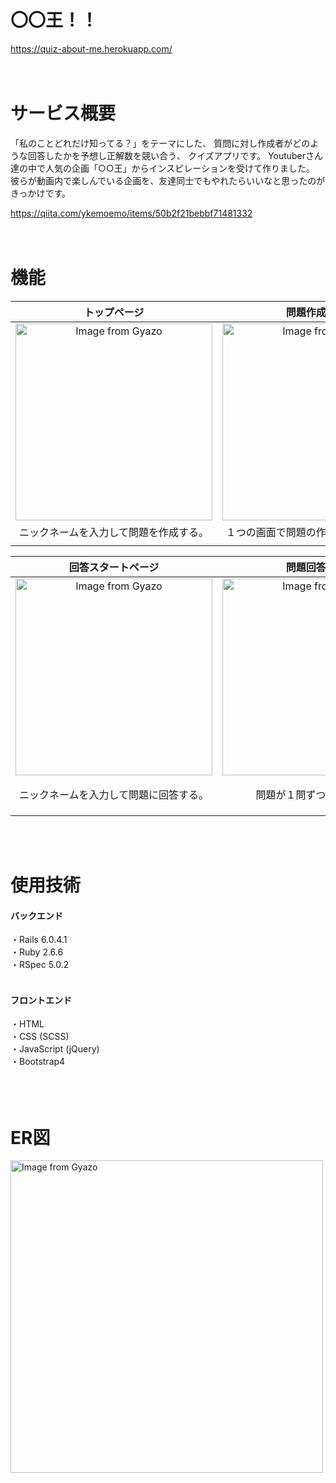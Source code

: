 # 〇〇王！！
<https://quiz-about-me.herokuapp.com/>
<br>
<br>
<br>

# サービス概要
「私のことどれだけ知ってる？」をテーマにした、
質問に対し作成者がどのような回答したかを予想し正解数を競い合う、
クイズアプリです。
Youtuberさん達の中で人気の企画「○○王」からインスピレーションを受けて作りました。
彼らが動画内で楽しんでいる企画を、友達同士でもやれたらいいなと思ったのがきっかけです。

<https://qiita.com/ykemoemo/items/50b2f21bebbf71481332>
<br>
<br>
<br>

# 機能
| トップページ | 問題作成ページ | 作成完了ページ |
| :-: | :-: | :-: |
| <img src="https://i.gyazo.com/c9207c9d855825fbbf639ef801df7330.jpg" alt="Image from Gyazo" width="315" height=auto> | <img src="https://i.gyazo.com/b99de88bd7c2096c13976915d11668dd.gif" alt="Image from Gyazo" width="315" height=auto> | <img src="https://i.gyazo.com/948f625c1fca098bbe0d9668f976ee18.jpg" alt="Image from Gyazo" width="315" height=auto> |
| ニックネームを入力して問題を作成する。 | １つの画面で問題の作成・削除ができる。 | 作成した問題をSNSでシェアできる。 |
|  |  |  |

| 回答スタートページ | 問題回答ページ | 結果&ランキングページ |
| :-: | :-: | :-: |
| <img src="https://i.gyazo.com/f23509b2099ab79dbd9ade1cc4905f56.jpg" alt="Image from Gyazo" width="315" height=auto> | <img src="https://i.gyazo.com/3ed8453d6f8e9eb3eae62b37efc4b966.gif" alt="Image from Gyazo" width="315" height=auto> | <img src="https://i.gyazo.com/31b5da6a63ff579c71bda58e6f78d0b2.jpg" alt="Image from Gyazo" width="315" height=auto> |
| ニックネームを入力して問題に回答する。 | 問題が１問ずつ表示される。 | ランキングの確認と結果をSNSでシェアできる。 |
|  |  |  |
<br>
<br>

# 使用技術
#### **バックエンド**
・Rails 6.0.4.1 <br>
・Ruby 2.6.6 <br>
・RSpec 5.0.2 <br>
<br>

#### **フロントエンド**
・HTML <br>
・CSS (SCSS) <br>
・JavaScript (jQuery) <br>
・Bootstrap4 <br>
<br>
<br>
<br>

# ER図
<img src="https://i.gyazo.com/8b1d12bfd0e3504083f3f990d4ca0dc7.png" alt="Image from Gyazo" width="500" height="500">
<br>
<br>
<br>